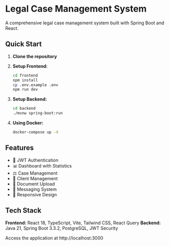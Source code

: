 # Legal Case Management System

A comprehensive legal case management system built with Spring Boot and React.

## Quick Start

1. **Clone the repository**
2. **Setup Frontend:**
   ```bash
   cd frontend
   npm install
   cp .env.example .env
   npm run dev
   ```

3. **Setup Backend:**
   ```bash
   cd backend
   ./mvnw spring-boot:run
   ```

4. **Using Docker:**
   ```bash
   docker-compose up -d
   ```

## Features

- 🔐 JWT Authentication
- 📊 Dashboard with Statistics
- ⚖️ Case Management
- 👥 Client Management
- 📄 Document Upload
- 💬 Messaging System
- 📱 Responsive Design

## Tech Stack

**Frontend:** React 18, TypeScript, Vite, Tailwind CSS, React Query
**Backend:** Java 21, Spring Boot 3.3.2, PostgreSQL, JWT Security

Access the application at http://localhost:3000
